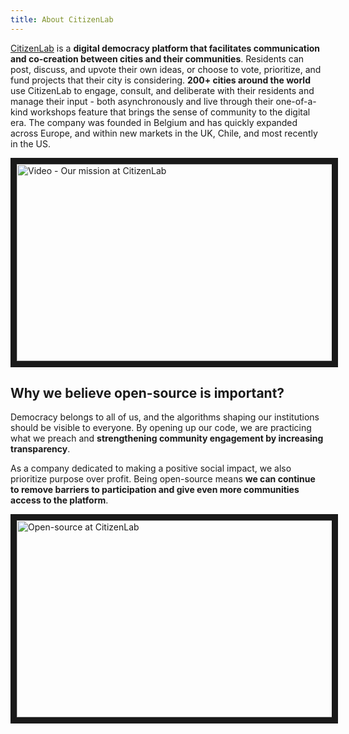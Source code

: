 ```yaml
---
title: About CitizenLab
---
```


[CitizenLab](https://www.citizenlab.co) is a **digital democracy platform that facilitates communication and co-creation between cities and their communities**. Residents can post, discuss, and upvote their own ideas, or choose to vote, prioritize, and fund projects that their city is considering. **200+ cities around the world** use CitizenLab to engage, consult, and deliberate with their residents and manage their input - both asynchronously and live through their one-of-a-kind workshops feature that brings the sense of community to the digital era. The company was founded in Belgium and has quickly expanded across Europe, and within new markets in the UK, Chile, and most recently in the US.

<a href="https://youtu.be/LRPvKS83ilA" target="_blank"><img src="https://global-uploads.webflow.com/5a3bf6310252f900015dae82/60521419e42ae85cb25b1918_thumbnail%20mission%20video-p-2000.jpeg" 
alt="Video - Our mission at CitizenLab" width="560" height="315" border="10" /></a>

## Why we believe open-source is important?
Democracy belongs to all of us, and the algorithms shaping our institutions should be visible to everyone. By opening up our code, we are practicing what we preach and **strengthening community engagement by increasing transparency**.

As a company dedicated to making a positive social impact, we also prioritize purpose over profit. Being open-source means **we can continue to remove barriers to participation and give even more communities access to the platform**.

<a href="https://youtu.be/bvtK_cVfkAY" target="_blank"><img src="https://global-uploads.webflow.com/5a3bf6310252f900015dae82/6058c9adef957b1448f9eca0_Group%20340%20(1).png" 
alt="Open-source at CitizenLab" width="560" height="315" border="10" /></a>
